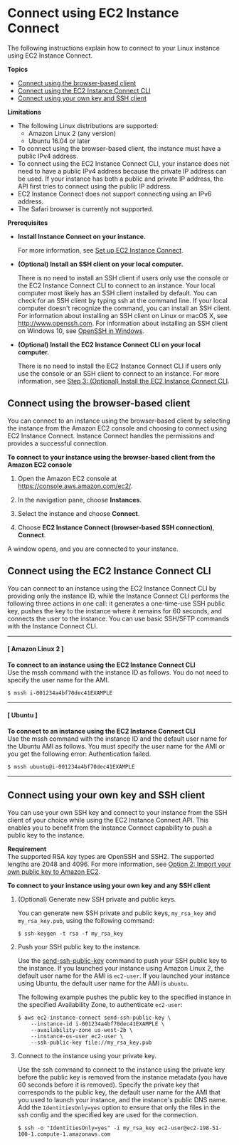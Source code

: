 # Connect using EC2 Instance Connect<a name="ec2-instance-connect-methods"></a>

The following instructions explain how to connect to your Linux instance using EC2 Instance Connect\.

**Topics**
+ [Connect using the browser\-based client](#ec2-instance-connect-connecting-console)
+ [Connect using the EC2 Instance Connect CLI](#ec2-instance-connect-connecting-ec2-cli)
+ [Connect using your own key and SSH client](#ec2-instance-connect-connecting-aws-cli)

**Limitations**
+ The following Linux distributions are supported:
  + Amazon Linux 2 \(any version\)
  + Ubuntu 16\.04 or later
+ To connect using the browser\-based client, the instance must have a public IPv4 address\.
+ To connect using the EC2 Instance Connect CLI, your instance does not need to have a public IPv4 address because the private IP address can be used\. If your instance has both a public and private IP address, the API first tries to connect using the public IP address\.
+ EC2 Instance Connect does not support connecting using an IPv6 address\.
+ The Safari browser is currently not supported\.

**Prerequisites**
+ **Install Instance Connect on your instance\.**

  For more information, see [Set up EC2 Instance Connect](ec2-instance-connect-set-up.md)\.
+ **\(Optional\) Install an SSH client on your local computer\.**

  There is no need to install an SSH client if users only use the console or the EC2 Instance Connect CLI to connect to an instance\. Your local computer most likely has an SSH client installed by default\. You can check for an SSH client by typing ssh at the command line\. If your local computer doesn't recognize the command, you can install an SSH client\. For information about installing an SSH client on Linux or macOS X, see [http://www\.openssh\.com](http://www.openssh.com/)\. For information about installing an SSH client on Windows 10, see [OpenSSH in Windows](https://docs.microsoft.com/en-us/windows-server/administration/openssh/openssh_overview)\.
+ **\(Optional\) Install the EC2 Instance Connect CLI on your local computer\.**

  There is no need to install the EC2 Instance Connect CLI if users only use the console or an SSH client to connect to an instance\. For more information, see [Step 3: \(Optional\) Install the EC2 Instance Connect CLI](ec2-instance-connect-set-up.md#ec2-instance-connect-install-eic-CLI)\.

## Connect using the browser\-based client<a name="ec2-instance-connect-connecting-console"></a>

You can connect to an instance using the browser\-based client by selecting the instance from the Amazon EC2 console and choosing to connect using EC2 Instance Connect\. Instance Connect handles the permissions and provides a successful connection\.

**To connect to your instance using the browser\-based client from the Amazon EC2 console**

1. Open the Amazon EC2 console at [https://console\.aws\.amazon\.com/ec2/](https://console.aws.amazon.com/ec2/)\.

1. In the navigation pane, choose **Instances**\.

1. Select the instance and choose **Connect**\.

1. Choose **EC2 Instance Connect \(browser\-based SSH connection\)**, **Connect**\.

A window opens, and you are connected to your instance\.

## Connect using the EC2 Instance Connect CLI<a name="ec2-instance-connect-connecting-ec2-cli"></a>

You can connect to an instance using the EC2 Instance Connect CLI by providing only the instance ID, while the Instance Connect CLI performs the following three actions in one call: it generates a one\-time\-use SSH public key, pushes the key to the instance where it remains for 60 seconds, and connects the user to the instance\. You can use basic SSH/SFTP commands with the Instance Connect CLI\.

------
#### [ Amazon Linux 2 ]

**To connect to an instance using the EC2 Instance Connect CLI**  
Use the mssh command with the instance ID as follows\. You do not need to specify the user name for the AMI\.

```
$ mssh i-001234a4bf70dec41EXAMPLE
```

------
#### [ Ubuntu ]

**To connect to an instance using the EC2 Instance Connect CLI**  
Use the mssh command with the instance ID and the default user name for the Ubuntu AMI as follows\. You must specify the user name for the AMI or you get the following error: Authentication failed\.

```
$ mssh ubuntu@i-001234a4bf70dec41EXAMPLE
```

------

## Connect using your own key and SSH client<a name="ec2-instance-connect-connecting-aws-cli"></a>

You can use your own SSH key and connect to your instance from the SSH client of your choice while using the EC2 Instance Connect API\. This enables you to benefit from the Instance Connect capability to push a public key to the instance\.

**Requirement**  
The supported RSA key types are OpenSSH and SSH2\. The supported lengths are 2048 and 4096\. For more information, see [Option 2: Import your own public key to Amazon EC2](ec2-key-pairs.md#how-to-generate-your-own-key-and-import-it-to-aws)\.

**To connect to your instance using your own key and any SSH client**

1. \(Optional\) Generate new SSH private and public keys\.

   You can generate new SSH private and public keys, `my_rsa_key` and `my_rsa_key.pub`, using the following command:

   ```
   $ ssh-keygen -t rsa -f my_rsa_key
   ```

1. Push your SSH public key to the instance\.

   Use the [send\-ssh\-public\-key](https://docs.aws.amazon.com/cli/latest/reference/ec2-instance-connect/send-ssh-public-key.html) command to push your SSH public key to the instance\. If you launched your instance using Amazon Linux 2, the default user name for the AMI is `ec2-user`\. If you launched your instance using Ubuntu, the default user name for the AMI is `ubuntu`\.

   The following example pushes the public key to the specified instance in the specified Availability Zone, to authenticate `ec2-user`:

   ```
   $ aws ec2-instance-connect send-ssh-public-key \
       --instance-id i-001234a4bf70dec41EXAMPLE \
       --availability-zone us-west-2b \
       --instance-os-user ec2-user \
       --ssh-public-key file://my_rsa_key.pub
   ```

1. Connect to the instance using your private key\.

   Use the ssh command to connect to the instance using the private key before the public key is removed from the instance metadata \(you have 60 seconds before it is removed\)\. Specify the private key that corresponds to the public key, the default user name for the AMI that you used to launch your instance, and the instance's public DNS name\. Add the `IdentitiesOnly=yes` option to ensure that only the files in the ssh config and the specified key are used for the connection\.

   ```
   $ ssh -o "IdentitiesOnly=yes" -i my_rsa_key ec2-user@ec2-198-51-100-1.compute-1.amazonaws.com
   ```
